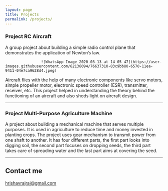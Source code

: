 ```yaml
---
layout: page
title: Projects
permalink: /projects/
---
```


### Project RC Aircraft 

A group project about building a simple radio control plane that demonstrates the application of Newton’s law. 

                    ![WhatsApp Image 2020-03-13 at 14 05 47](https://user-images.githubusercontent.com/62136094/76637310-83c9bb80-6570-11ea-9411-04e7ca9628d4.jpeg)

Aircraft flies with the help of many electronic components like servo motors, simple propeller motor, electronic speed controller (ESR), transmitter, receiver, etc. This project helped in understanding the theory behind the functioning of an aircraft and also sheds light on aircraft design.

***

### Project Multi-Purpose Agriculture Machine 

A project about building a mechanical machine that serves multiple purposes. It is used in agriculture to reduce time and money invested in planting crops. The project uses gear mechanism to transmit power from one shaft to another. It has four different parts, the first part looks into digging soil, the second part focuses on dropping seeds, the third part takes care of spreading water and the last part aims at covering the seed.

***

## Contact me

[hrishavrajrai@gmail.com](mailto:hrishavrajrai@gmail.com)
